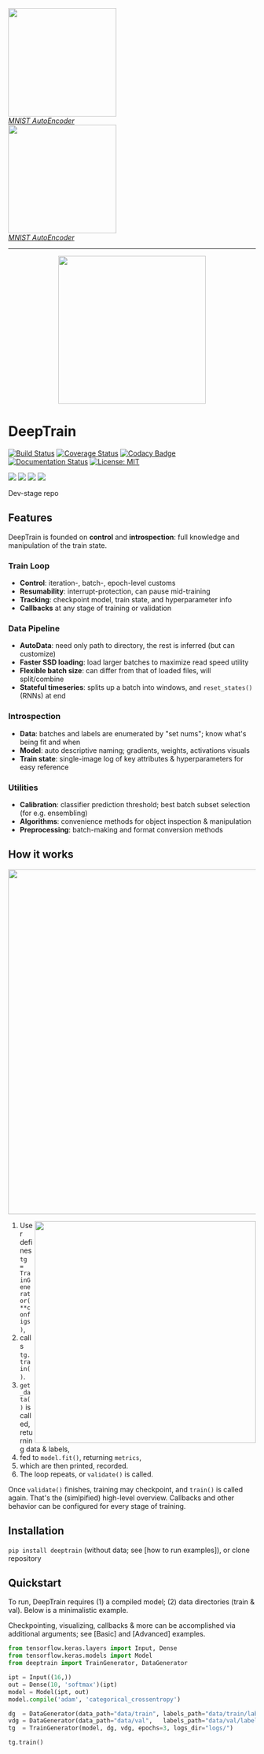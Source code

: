 <div display="inline-block">
    <a href="https://dev-tg.readthedocs.io/en/latest/examples/advanced.html">
        <img src="https://github.com/OverLordGoldDragon/dev_tg/blob/master/docs/source/_images/mnist.gif" width="220" height="220">
    </a><br>
    <a href="https://dev-tg.readthedocs.io/en/latest/examples/advanced.html"><i>MNIST AutoEncoder</i></a>
</div>

<div display="inline-block">
    <a href="https://dev-tg.readthedocs.io/en/latest/examples/advanced.html">
        <img src="https://github.com/OverLordGoldDragon/dev_tg/blob/master/docs/source/_images/mnist.gif" width="220" height="220">
    </a><br>
    <a href="https://dev-tg.readthedocs.io/en/latest/examples/advanced.html"><i>MNIST AutoEncoder</i></a>
</div>


<hr>

<p align="center"><img src="https://user-images.githubusercontent.com/16495490/89590797-bf379000-d859-11ea-8414-1e08aee3a95c.png" width="300"></p>

# DeepTrain

[![Build Status](https://travis-ci.com/OverLordGoldDragon/dev_tg.svg?branch=master)](https://travis-ci.com/OverLordGoldDragon/dev_tg)
[![Coverage Status](https://coveralls.io/repos/github/OverLordGoldDragon/dev_tg/badge.svg?branch=master&service=github)](https://coveralls.io/github/OverLordGoldDragon/dev_tg)
[![Codacy Badge](https://app.codacy.com/project/badge/Grade/ffcc47bf29f44c9fb35e00a5965d1b5d)](https://www.codacy.com/manual/OverLordGoldDragon/dev_tg?utm_source=github.com&amp;utm_medium=referral&amp;utm_content=OverLordGoldDragon/dev_tg&amp;utm_campaign=Badge_Grade)
[![Documentation Status](https://readthedocs.org/projects/dev-tg/badge/?version=latest)](https://dev-tg.readthedocs.io/en/latest/?badge=latest)
[![License: MIT](https://img.shields.io/badge/License-MIT-green.svg)](https://opensource.org/licenses/MIT)

![](https://img.shields.io/badge/keras-tensorflow-blue.svg)
![](https://img.shields.io/badge/keras-tf.keras-blue.svg)
![](https://img.shields.io/badge/keras-tf.keras/eager-blue.svg)
![](https://img.shields.io/badge/keras-tf.keras/2.x-blue.svg)

Dev-stage repo


## Features

DeepTrain is founded on **control** and **introspection**: full knowledge and manipulation of the train state.

### Train Loop

  - **Control**: iteration-, batch-, epoch-level customs
  - **Resumability**: interrupt-protection, can pause mid-training
  - **Tracking**: checkpoint model, train state, and hyperparameter info
  - **Callbacks** at any stage of training or validation

### Data Pipeline

  - **AutoData**: need only path to directory, the rest is inferred (but can customize)
  - **Faster SSD loading**: load larger batches to maximize read speed utility
  - **Flexible batch size**: can differ from that of loaded files, will split/combine
  - **Stateful timeseries**: splits up a batch into windows, and `reset_states()` (RNNs) at end
  
### Introspection

  - **Data**: batches and labels are enumerated by "set nums"; know what's being fit and when
  - **Model**: auto descriptive naming; gradients, weights, activations visuals
  - **Train state**: single-image log of key attributes & hyperparameters for easy reference

### Utilities

  - **Calibration**: classifier prediction threshold; best batch subset selection (for e.g. ensembling)
  - **Algorithms**: convenience methods for object inspection & manipulation
  - **Preprocessing**: batch-making and format conversion methods

## How it works

<p align="center"><img src="https://user-images.githubusercontent.com/16495490/89602536-003e9d00-d878-11ea-8248-29ab1c2b4717.png" width="700"></p>

<img src="https://user-images.githubusercontent.com/16495490/89608043-0a1acd00-d885-11ea-9737-c8f970af3ed3.gif" width="450" align="right">

 1. User defines `tg = TrainGenerator(**configs)`,
 2. calls `tg.train()`.<br>
 3. `get_data()` is called, returning data & labels,<br>
 4. fed to `model.fit()`, returning `metrics`,<br>
 5. which are then printed, recorded.<br>
 6. The loop repeats, or `validate()` is called.<br>

Once `validate()` finishes, training may checkpoint, and `train()` is called again. That's the (simlpified) high-level overview. Callbacks and other behavior can be configured for every stage of training.

## Installation

`pip install deeptrain` (without data; see [how to run examples]), or clone repository

## Quickstart

To run, DeepTrain requires (1) a compiled model; (2) data directories (train & val). Below is a minimalistic example.

Checkpointing, visualizing, callbacks & more can be accomplished via additional arguments; see [Basic] and [Advanced] examples.

```python
from tensorflow.keras.layers import Input, Dense
from tensorflow.keras.models import Model
from deeptrain import TrainGenerator, DataGenerator

ipt = Input((16,))
out = Dense(10, 'softmax')(ipt)
model = Model(ipt, out)
model.compile('adam', 'categorical_crossentropy')

dg  = DataGenerator(data_path="data/train", labels_path="data/train/labels.npy")
vdg = DataGenerator(data_path="data/val",   labels_path="data/val/labels.npy")
tg  = TrainGenerator(model, dg, vdg, epochs=3, logs_dir="logs/")

tg.train()
```

